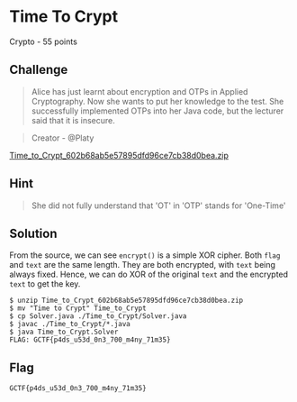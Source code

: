 # Time To Crypt
Crypto - 55 points

## Challenge 
> Alice has just learnt about encryption and OTPs in Applied Cryptography. Now she wants to put her knowledge to the test. She successfully implemented OTPs into her Java code, but the lecturer said that it is insecure.

> Creator - @Platy

[Time_to_Crypt_602b68ab5e57895dfd96ce7cb38d0bea.zip](Time_to_Crypt_602b68ab5e57895dfd96ce7cb38d0bea.zip)

## Hint
> She did not fully understand that 'OT' in 'OTP' stands for 'One-Time'

## Solution
From the source, we can see `encrypt()` is a simple XOR cipher.
Both `flag` and `text` are the same length. They are both encrypted, with `text` being always fixed. Hence, we can do XOR of the original `text` and the encrypted `text` to get the key.

	$ unzip Time_to_Crypt_602b68ab5e57895dfd96ce7cb38d0bea.zip
	$ mv "Time to Crypt" Time_to_Crypt
	$ cp Solver.java ./Time_to_Crypt/Solver.java
	$ javac ./Time_to_Crypt/*.java
	$ java Time_to_Crypt.Solver
	FLAG: GCTF{p4ds_u53d_0n3_700_m4ny_71m35}

## Flag
`GCTF{p4ds_u53d_0n3_700_m4ny_71m35}`